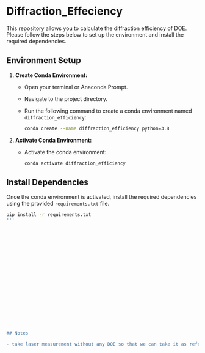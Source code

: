# Diffraction_Effeciency
This repository allows you to calculate the diffraction efficiency of DOE. Please follow the steps below to set up the environment and install the required dependencies.

## Environment Setup

1. **Create Conda Environment:**
   - Open your terminal or Anaconda Prompt.
   - Navigate to the project directory.
   - Run the following command to create a conda environment named `diffraction_efficiency`:

     ```bash
     conda create --name diffraction_efficiency python=3.8
     ```

2. **Activate Conda Environment:**
   - Activate the conda environment:

     ```bash
     conda activate diffraction_efficiency
     ```

## Install Dependencies

Once the conda environment is activated, install the required dependencies using the provided `requirements.txt` file.

```bash
pip install -r requirements.txt
'''




















## Notes

- take laser measurement without any DOE so that we can take it as reference and use it afterwards in the whole process for that particular laser.
